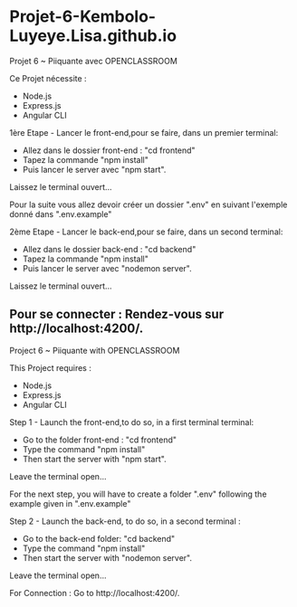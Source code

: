 # Projet-6-Kembolo-Luyeye.Lisa.github.io
Projet 6 ~ Piiquante
avec OPENCLASSROOM

Ce Projet nécessite :

- Node.js
- Express.js
- Angular CLI

1ère Etape - Lancer le front-end,pour se faire, dans un premier terminal: 

- Allez dans le dossier front-end : "cd frontend"
- Tapez la commande "npm install"
- Puis lancer le server avec "npm start".

Laissez le terminal ouvert...



Pour la suite vous allez devoir créer un dossier ".env" en suivant l'exemple donné dans ".env.example"


2ème Etape - Lancer le back-end,pour se faire, dans un second terminal:

- Allez dans le dossier back-end : "cd backend" 
- Tapez la commande "npm install"
- Puis lancer le server avec "nodemon server".

Laissez le terminal ouvert...

Pour se connecter :
Rendez-vous sur http://localhost:4200/.
-----------------------------------------------------------------------------------------------------------

Project 6 ~ Piiquante
with OPENCLASSROOM

This Project requires :
- Node.js
- Express.js
- Angular CLI

Step 1 - Launch the front-end,to do so, in a first terminal terminal:
- Go to the folder front-end : "cd frontend"
- Type the command "npm install"
- Then start the server with "npm start".

Leave the terminal open...


For the next step, you will have to create a folder ".env" following the example given in ".env.example"


Step 2 - Launch the back-end, to do so, in a second terminal :
- Go to the back-end folder: "cd backend"
- Type the command "npm install"
- Then start the server with "nodemon server".

Leave the terminal open...

For Connection :
Go to http://localhost:4200/.
